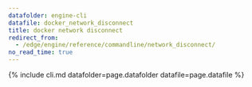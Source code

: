 ```yaml
---
datafolder: engine-cli
datafile: docker_network_disconnect
title: docker network disconnect
redirect_from:
  - /edge/engine/reference/commandline/network_disconnect/
no_read_time: true
---
```

<!--
Sorry, but the contents of this page are automatically generated from
Docker's source code. If you want to suggest a change to the text that appears
here, you'll need to find the string by searching this repo:

https://github.com/docker/cli
-->
{% include cli.md datafolder=page.datafolder datafile=page.datafile %}
